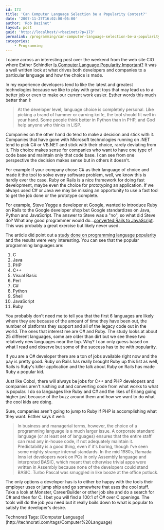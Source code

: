 ```yaml
---
id: 173
title: 'Can Computer Language Selection be a Popularity Contest?'
date: '2007-11-27T16:02:00-05:00'
author: 'Rob Bazinet'
layout: post
guid: 'http://localhost/~rbazinet/?p=173'
permalink: /programming/can-computer-language-selection-be-a-popularity-contest/
categories:
    - Programming
---
```


I came across an interesting post over the weekend from the web site CIO where Esther Schindler [Is Computer Language Popularity Important?](http://advice.cio.com/esther_schindler/is_computer_language_popularity_important) It was a well written look at what drives both developers and companies to a particular language and how the choice is made.

In my experience developers tend to like the latest and greatest technologies because we like to play with great toys that may lead us to a better job or even to make our current work easier. Esther words this much better than I:

> At the developer level, language choice is completely personal. Like picking a brand of hammer or carving knife, the tool should fit well in your hand. Some people think better in Python than in PHP, and God help anyone who thinks in LISP.

Companies on the other hand do tend to make a decision and stick with it. Companies that have gone with Microsoft technologies running on .NET tend to pick C# or VB.NET and stick with their choice, rarely deviating from it. This choice makes sense for companies who want to have one type of code base and maintain only that code base. I can see from one perspective the decision makes sense but in others it doesn't.

For example if your company chose C# as their language of choice and made it the tool to solve every software problem, well, we know this is hardly ever the case. Ruby on Rails is a nice framework for doing fast development, maybe even the choice for prototyping an application. If we always used C# or Java we may be missing an opportunity to use a fast tool to get the job done or the prototype complete.

For example, Steve Yegge a developer at Google, wanted to introduce Ruby on Rails to the Google developer shop but Google standardizes on Java, Python and JavaScript. The answer to Steve was a "no", so what did Steve do? What any good programmer would do...[converted Rails to JavaScript](http://steve-yegge.blogspot.com/2007/06/rhino-on-rails.html). This was probably a great exercise but likely never used.

The article did point out a [study done on programming language popularity](http://www.langpop.com/) and the results were very interesting. You can see that the popular programming languages are:

1. C
2. Java
3. PHP
4. C++
5. Visual Basic
6. Perl
7. C#
8. Python
9. Shell
10. JavaScript
11. Ruby

You probably don't need me to tell you that the first 6 languages are likely where they are because of the amount of time they have been out, the number of platforms they support and all of the legacy code out in the world. The ones that interest me are C# and Ruby. The study looks at about 25 different languages, some are older than dirt but we see these two relatively new languages near the top. Why? I can only guess based on what I read and observe but some of the success has to be with popularity.

If you are a C# developer there are a ton of jobs available right now and the pay is pretty good. Ruby on Rails has really brought Ruby up this list as well, Rails is Ruby's killer application and the talk about Ruby on Rails has made Ruby a popular kid.

Just like Cobol, there will always be jobs for C++ and PHP developers and companies aren't rushing out and converting code from what works to what is popular. I do so languages like Ruby and C# and the likes of Erlang going higher just because of the buzz around them and how we want to do what the cool kids are doing.

Sure, companies aren't going to jump to Ruby if PHP is accomplishing what they want. Esther says it well:

> In business and managerial terms, however, the choice of a programming language is a much larger issue. A corporate standard language (or at least set of languages) ensures that the entire staff can read any in-house code, if not adequately maintain it. Predictability is a good thing, even if it's boring, though I've seen some mighty strange internal standards. In the mid 1980s, Ramada Inns let developers work on PCs in only Assembly language and interpreted BASIC, which meant that otherwise trivial apps were written in Assembly because none of the developers could stand BASIC. Turbo Pascal was smuggled in like booze at the office potluck.

The only options a developer has is to either be happy with the tools their employer uses or jump ship and go somewhere that uses the cool stuff. Take a look at Monster, CareerBuilder or other job site and do a search for C# and then for C. I bet you will find a 100:1 of C# over C openings. The tools will do the job you need but it really boils down to what is popular to satisfy the developer's desire.

<div class="wlWriterSmartContent" style="display:inline;margin:0;padding:0;">Technorati Tags: [Computer Language](http://technorati.com/tags/Computer%20Language)</div>